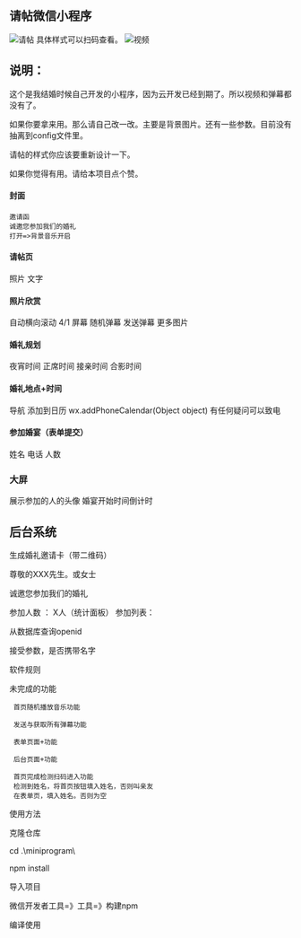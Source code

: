 ## 请帖微信小程序
![请帖](https://user-images.githubusercontent.com/21336637/206987945-3ed8bb50-f3c9-4cd9-b9e2-9f0ec2b9748c.jpg)
具体样式可以扫码查看。
![视频](https://user-images.githubusercontent.com/21336637/206988712-f150bc0b-be0f-4574-981f-9df52691c212.gif)

## 说明：

这个是我结婚时候自己开发的小程序，因为云开发已经到期了。所以视频和弹幕都没有了。

如果你要拿来用。那么请自己改一改。主要是背景图片。还有一些参数。目前没有抽离到config文件里。

请帖的样式你应该要重新设计一下。

如果你觉得有用。请给本项目点个赞。


#### 封面
    邀请函
    诚邀您参加我们的婚礼
    打开=>背景音乐开启
#### 请帖页
照片
文字

#### 照片欣赏
自动横向滚动 4/1 屏幕
随机弹幕
发送弹幕
更多图片

#### 婚礼规划
夜宵时间
正席时间
接亲时间
合影时间

#### 婚礼地点+时间
导航 
添加到日历
wx.addPhoneCalendar(Object object)
有任何疑问可以致电

#### 参加婚宴（表单提交）
姓名
电话
人数



### 大屏 
展示参加的人的头像
婚宴开始时间倒计时

## 后台系统

生成婚礼邀请卡（带二维码）

尊敬的XXX先生。或女士

诚邀您参加我们的婚礼

参加人数 ： X人（统计面板）
参加列表：

<!-- onload -->
从数据库查询openid

接受参数，是否携带名字


软件规则
<!-- 在进入首页时，检查是否是拉黑人员，如果是。直接弹窗。退出。 -->
<!-- 在发送弹幕时，检查是否发送恶意内容，累计5次。直接拉黑。返回首页。 -->
<!-- 在进入后台页面的时候检查是否是管理员，如果不是，直接拉黑。返回首页 -->
<!-- 在首页，检测是否有记录 如果有记录。替换内容 ，如果没有不操作 -->
<!-- 在提交预约时，检测是否有记录，有记录更新，没记录添加 -->

未完成的功能

```
 首页随机播放音乐功能
 
 发送与获取所有弹幕功能
 
 表单页面+功能

 后台页面+功能
 
 首页完成检测扫码进入功能
 检测到姓名，将首页按钮填入姓名，否则叫亲友
 在表单页，填入姓名。否则为空

```
使用方法

克隆仓库

cd .\miniprogram\

npm install

导入项目

微信开发者工具=》工具=》构建npm

编译使用
